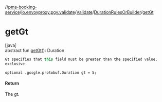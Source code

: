 //[pms-booking-service](../../../../index.md)/[io.envoyproxy.pgv.validate](../../index.md)/[Validate](../index.md)/[DurationRulesOrBuilder](index.md)/[getGt](get-gt.md)

# getGt

[java]\
abstract fun [getGt](get-gt.md)(): Duration

```kotlin
Gt specifies that this field must be greater than the specified value,
exclusive

```
`optional .google.protobuf.Duration gt = 5;`

#### Return

The gt.